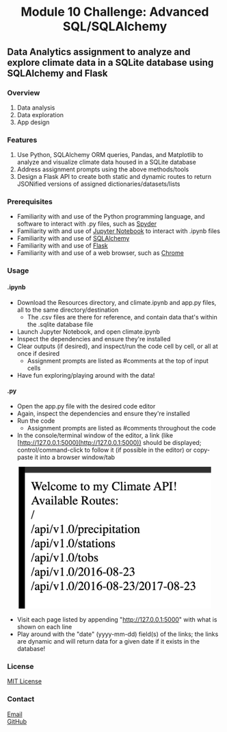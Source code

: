 # <p align="center">Module 10 Challenge: Advanced SQL/SQLAlchemy
## Data Analytics assignment to analyze and explore climate data in a SQLite database using SQLAlchemy and Flask
### Overview
1. Data analysis
2. Data exploration
3. App design
### Features
1. Use Python, SQLAlchemy ORM queries, Pandas, and Matplotlib to analyze and visualize climate data housed in a SQLite database
2. Address assignment prompts using the above methods/tools
3. Design a Flask API to create both static and dynamic routes to return JSONified versions of assigned dictionaries/datasets/lists
### Prerequisites
- Familiarity with and use of the Python programming language, and software to interact with .py files, such as [Spyder](https://www.spyder-ide.org/)
- Familiarity with and use of [Jupyter Notebook](https://jupyter.org/) to interact with .ipynb files
- Familiarity with and use of [SQLAlchemy](https://www.sqlalchemy.org/)
- Familiarity with and use of [Flask](https://flask.palletsprojects.com/en/3.0.x/)
- Familiarity with and use of a web browser, such as [Chrome](https://www.google.com/chrome/)
### Usage
#### .ipynb
- Download the Resources directory, and climate.ipynb and app.py files, all to the same directory/destination
    - The .csv files are there for reference, and contain data that's within the .sqlite database file
- Launch Jupyter Notebook, and open climate.ipynb
- Inspect the dependencies and ensure they're installed
- Clear outputs (if desired), and inspect/run the code cell by cell, or all at once if desired
    - Assignment prompts are listed as #comments at the top of input cells
- Have fun exploring/playing around with the data!
#### .py
- Open the app.py file with the desired code editor
- Again, inspect the dependencies and ensure they're installed
- Run the code
    - Assignment prompts are listed as #comments throughout the code
- In the console/terminal window of the editor, a link (like [http://127.0.0.1:5000](http://127.0.0.1:5000)) should be displayed; control/command-click to follow it (if possible in the editor) or copy-paste it into a browser window/tab
<p align="center">
  <img width="450" src="https://github.com/cengelhart0120/sqlalchemy-challenge/blob/main/climate-api-routes.png" alt="Screenshot of Flask API landing page">
</p>

- Visit each page listed by appending "http://127.0.0.1:5000" with what is shown on each line
- Play around with the "date" (yyyy-mm-dd) field(s) of the links; the links are dynamic and will return data for a given date if it exists in the database!
### License
[MIT License](https://opensource.org/licenses/MIT)
### Contact
[Email](mailto:cengelhart@gmail.com)\
[GitHub](https://github.com/cengelhart0120)
